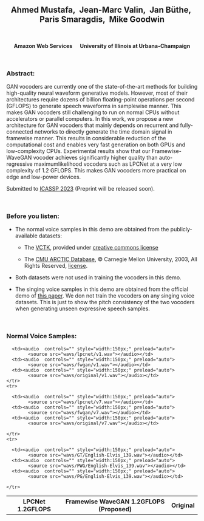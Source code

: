 ## <center>Ahmed Mustafa,&nbsp; Jean-Marc Valin,&nbsp; Jan Büthe,&nbsp; Paris Smaragdis,&nbsp; Mike Goodwin</center>

<br>

<center><p><b>Amazon Web Services &nbsp;&nbsp;&nbsp;&nbsp;   University of Illinois at Urbana-Champaign</b></p></center> 

<br>

### Abstract:
<p>GAN vocoders are currently one of the state-of-the-art methods for building high-quality neural waveform generative models. However, most of their architectures require dozens of billion floating-point operations per second (GFLOPS) to generate speech waveforms in samplewise manner. This makes GAN vocoders still challenging to run on normal CPUs without accelerators or parallel computers. In this work, we propose a new architecture for GAN vocoders that mainly depends on recurrent and fully-connected networks to directly generate the time domain signal in framewise manner. This results in considerable reduction of the computational cost and enables very fast generation on both GPUs and low-complexity CPUs. Experimental results show that our Framewise-WaveGAN vocoder achieves significantly higher quality than auto-regressive maximumlikelihood vocoders such as LPCNet at a very low complexity of 1.2 GFLOPS. This makes GAN vocoders more practical on edge and low-power devices.</p>

<p>Submitted to <a href="https://2023.ieeeicassp.org/">ICASSP 2023</a> (Preprint will be released soon).</p>

<br> 

### Before you listen:
<ul>
  <li>The normal voice samples in this demo are obtained from the publicly-available datasets: 
    <ul>
      <li><p>The <a href="https://datashare.ed.ac.uk/handle/10283/2950">VCTK</a>, provided under <a href= "https://datashare.ed.ac.uk/bitstream/handle/10283/3443/license_text?sequence=3&isAllowed=y"> creative commons license</a></p></li>
      <li><p>The <a href="http://www.festvox.org/cmu_arctic/">CMU ARCTIC Database</a>, &#169; Carnegie Mellon University, 2003, All Rights Reserved, <a href="./cmu_arctic_report.pdf">license</a>.</p></li></ul></li>
  <li><p>Both datasets were not used in training the vocoders in this demo.</p></li>
  <li><p>The singing voice samples in this demo are obtained from the official demo of <a href="https://arxiv.org/abs/2210.07508"> this paper</a>. We don not train the vocoders on any singing voice datasets. This is just to show the pitch consistency of the two vocoders when generating unseen expressive speech samples.</p></li>
</ul>

<br> 

### Normal Voice Samples:

<table align="center"  style="text-align: center;">
  <thead>
    <tr>
      <th style="text-align: center;">LPCNet 1.2GFLOPS</th>
      <th style="text-align: center;">Framewise WaveGAN 1.2GFLOPS (Proposed)</th>
      <th style="text-align: center;">Original</th>
    </tr>
  </thead>
  <tbody>
      <tr>
      
      <td><audio  controls="" style="width:150px;" preload="auto">
            <source src="wavs/lpcnet/v1.wav"></audio></td>
      <td><audio  controls="" style="width:150px;" preload="auto">
            <source src="wavs/fwgan/v1.wav"></audio></td>
      <td><audio  controls="" style="width:150px;" preload="auto">
            <source src="wavs/original/v1.wav"></audio></td>
    </tr>
    <tr>
    
      <td><audio  controls="" style="width:150px;" preload="auto">
            <source src="wavs/lpcnet/v7.wav"></audio></td>
      <td><audio  controls="" style="width:150px;" preload="auto">
            <source src="wavs/fwgan/v7.wav"></audio></td>
      <td><audio  controls="" style="width:150px;" preload="auto">
            <source src="wavs/original/v7.wav"></audio></td>

    </tr>
    <tr>
     
      <td><audio  controls="" style="width:150px;" preload="auto">
            <source src="wavs/GT/English-Elvis_139.wav"></audio></td>
      <td><audio  controls="" style="width:150px;" preload="auto">
            <source src="wavs/PWG/English-Elvis_139.wav"></audio></td>
      <td><audio  controls="" style="width:150px;" preload="auto">
            <source src="wavs/PG/English-Elvis_139.wav"></audio></td>

    </tr>
  </tbody>
</table>

    
<br>


